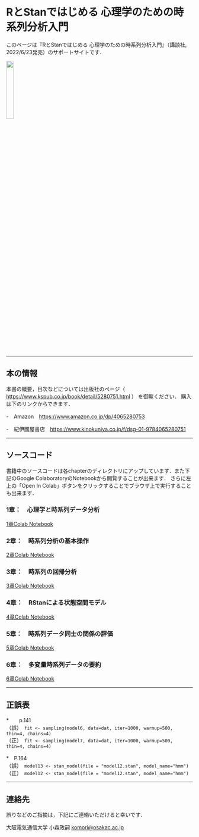 # RとStanではじめる 心理学のための時系列分析入門 

このページは『RとStanではじめる 心理学のための時系列分析入門』（講談社, 2022/6/23発売）のサポートサイトです．

<img src="https://user-images.githubusercontent.com/37983185/174610037-5e5e6d25-4ae5-4c41-9758-13335c0bc12a.png" width=20%>

* * *
## 本の情報
本書の概要，目次などについては出版社のページ（
https://www.kspub.co.jp/book/detail/5280751.html 
）
を御覧ください．
購入は下のリンクからできます．

  -　Amazon　https://www.amazon.co.jp/dp/4065280753

  -　紀伊國屋書店　https://www.kinokuniya.co.jp/f/dsg-01-9784065280751

* * *
## ソースコード
書籍中のソースコードは各chapterのディレクトリにアップしています．また下記のGoogle ColaboratoryのNotebookから閲覧することが出来ます．
さらに左上の「Open In Colab」ボタンをクリックすることでブラウザ上で実行することも出来ます．

### 1章：　心理学と時系列データ分析
[1章Colab Notebook](chapter1/Chapter_1.ipynb)
### 2章：　時系列分析の基本操作
[2章Colab Notebook](chapter2/Chapter_2.ipynb)
### 3章：　時系列の回帰分析
[3章Colab Notebook](chapter3/Chapter_3.ipynb)
### 4章：　RStanによる状態空間モデル
[4章Colab Notebook](chapter4/Chapter_4.ipynb)
### 5章：　時系列データ同士の関係の評価
[5章Colab Notebook](chapter5/Chapter_5.ipynb)
### 6章：　多変量時系列データの要約
[6章Colab Notebook](chapter6/Chapter_6.ipynb)

* * *
## 正誤表

*　　p.141　<br>
（誤）　`fit <- sampling(model6, data=dat, iter=1000, warmup=500, thin=4, chains=4)`<br>
（正）　`fit <- sampling(model7, data=dat, iter=1000, warmup=500, thin=4, chains=4)`<br>


*　P.164　<br>
（誤）　`model13 <- stan_model(file = "model12.stan", model_name="hmm")`　<br>
（正）　`model12 <- stan_model(file = "model12.stan", model_name="hmm")`　<br>


* * *
## 連絡先
誤りなどのご指摘は，下記にご連絡いただけると幸いです．

大阪電気通信大学
小森政嗣
komori@osakac.ac.jp
